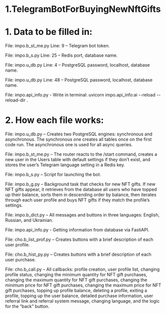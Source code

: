 # 1.TelegramBotForBuyingNewNftGifts
# 1. Data to be filled in:
File: impo.b_st_me.py Line: 9 – Telegram bot token.

File: impo.b_s.py Line: 25 – Redis port, database name.

File: impo.u_db.py Line: 4 – PostgreSQL password, localhost, database name.

File: impo.u_db.py Line: 48 – PostgreSQL password, localhost, database name.

File: impo.api_info.py - Write in terminal: uvicorn impo.api_info:ai --reload --reload-dir .

# 2. How each file works:
File: impo.u_db.py – Creates two PostgreSQL engines: synchronous and asynchronous. The synchronous one creates all tables once on the first code run. The asynchronous one is used for all async queries.

File: impo.b_st_me.py – The router reacts to the /start command, creates a new user in the Users table with default settings if they don’t exist, and stores the user’s Telegram language setting in a Redis key.

File: impo.b_s.py – Script for launching the bot.

File: impo.b_g.py – Background task that checks for new NFT gifts. If new NFT gifts appear, it retrieves from the database all users who have topped up their balance, sorts them in descending order by balance, then iterates through each user profile and buys NFT gifts if they match the profile’s settings.

File: impo.b_dict.py – All messages and buttons in three languages: English, Russian, and Ukrainian.

File: impo.api_info.py - Getting information from database via FastiAPI.

File: cho.b_list_prof.py – Creates buttons with a brief description of each user profile.

File: cho.b_hist_py.py – Creates buttons with a brief description of each user purchase.

File: cho.b_call.py – All callbacks: profile creation, user profile list, changing profile status, changing the minimum quantity for NFT gift purchases, changing the maximum quantity for NFT gift purchases, changing the minimum price for NFT gift purchases, changing the maximum price for NFT gift purchases, topping up profile balance, deleting a profile, exiting a profile, topping up the user balance, detailed purchase information, user referral link and referral system message, changing language, and the logic for the “back” button.
